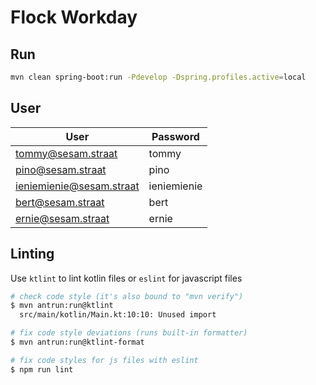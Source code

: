 # Flock Workday

## Run

```bash
mvn clean spring-boot:run -Pdevelop -Dspring.profiles.active=local
```

## User

| User                     | Password    |
| ------------------------ | ----------- |
| tommy@sesam.straat       | tommy       |
| pino@sesam.straat        | pino        |
| ieniemienie@sesam.straat | ieniemienie |
| bert@sesam.straat        | bert        |
| ernie@sesam.straat       | ernie       |

## Linting

Use `ktlint` to lint kotlin files or `eslint` for javascript files

```bash
# check code style (it's also bound to "mvn verify")
$ mvn antrun:run@ktlint
  src/main/kotlin/Main.kt:10:10: Unused import

# fix code style deviations (runs built-in formatter)
$ mvn antrun:run@ktlint-format

# fix code styles for js files with eslint
$ npm run lint
```
